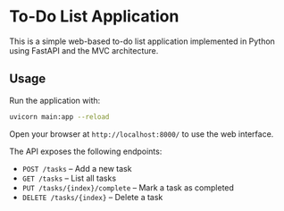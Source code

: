 # To-Do List Application

This is a simple web-based to-do list application implemented in Python using FastAPI and the MVC architecture.

## Usage

Run the application with:

```bash
uvicorn main:app --reload
```

Open your browser at `http://localhost:8000/` to use the web interface.

The API exposes the following endpoints:

- `POST /tasks` – Add a new task
- `GET /tasks` – List all tasks
- `PUT /tasks/{index}/complete` – Mark a task as completed
- `DELETE /tasks/{index}` – Delete a task
